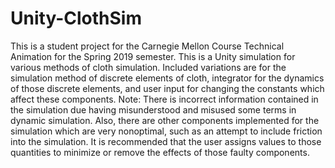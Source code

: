# Unity-ClothSim
This is a student project for the Carnegie Mellon Course Technical Animation for the Spring 2019 semester.
This is a Unity simulation for various methods of cloth simulation. Included variations are for the simulation method of discrete elements of cloth, integrator for the dynamics of those discrete elements, and user input for changing the constants which affect these components.
Note: There is incorrect information contained in the simulation due having misunderstood and misused some terms in dynamic simulation. Also, there are other components implemented for the simulation which are very nonoptimal, such as an attempt to include friction into the simulation. It is recommended that the user assigns values to those quantities to minimize or remove the effects of those faulty components.
